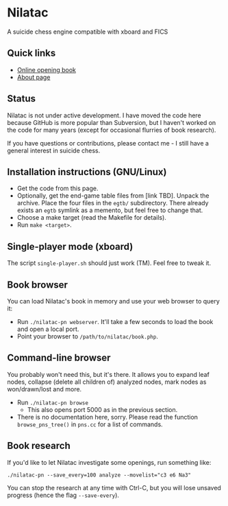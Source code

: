 # Nilatac

A suicide chess engine compatible with xboard and FICS

## Quick links

* [Online opening book](http://catalin.francu.com/nilatac/book.php)
* [About page](http://catalin.francu.com/nilatac/)

## Status

Nilatac is not under active development. I have moved the code here because GitHub is more popular than Subversion, but I haven't worked on the code for many years (except for occasional flurries of book research).

If you have questions or contributions, please contact me - I still have a general interest in suicide chess.

## Installation instructions (GNU/Linux)

* Get the code from this page.
* Optionally, get the end-game table files from [link TBD]. Unpack the archive. Place the four files in the `egtb/` subdirectory. There already exists an `egtb` symlink as a memento, but feel free to change that.
* Choose a make target (read the Makefile for details).
* Run `make <target>`.

## Single-player mode (xboard)

The script `single-player.sh` should just work (TM). Feel free to tweak it.

## Book browser

You can load Nilatac's book in memory and use your web browser to query it:

* Run `./nilatac-pn webserver`. It'll take a few seconds to load the book and open a local port.
* Point your browser to `/path/to/nilatac/book.php`.

## Command-line browser

You probably won't need this, but it's there. It allows you to expand leaf nodes, collapse (delete all children of) analyzed nodes, mark nodes as won/drawn/lost and more.

* Run `./nilatac-pn browse`
  * This also opens port 5000 as in the previous section.
* There is no documentation here, sorry. Please read the function `browse_pns_tree()` in `pns.cc` for a list of commands.

## Book research

If you'd like to let Nilatac investigate some openings, run something like:

```
./nilatac-pn --save_every=100 analyze --movelist="c3 e6 Na3"
```

You can stop the research at any time with Ctrl-C, but you will lose unsaved progress (hence the flag `--save-every`).
